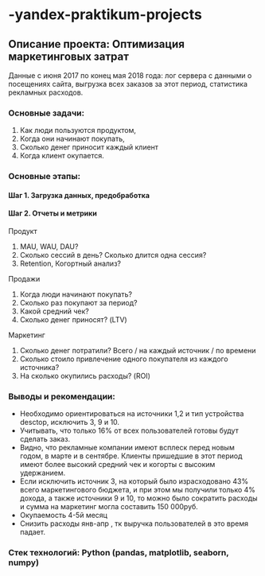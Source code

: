# -yandex-praktikum-projects


## Описание проекта: Оптимизация маркетинговых затрат

Данные с июня 2017 по конец мая 2018 года: лог сервера с данными о посещениях сайта, выгрузка всех заказов за этот период, статистика рекламных расходов.

### Основные задачи:

1. Как люди пользуются продуктом,
2. Когда они начинают покупать,
3. Сколько денег приносит каждый клиент
4. Когда клиент окупается.

### Основные этапы:

#### Шаг 1. Загрузка данных, предобработка
#### Шаг 2. Отчеты и метрики

Продукт

1. MAU, WAU, DAU?
2. Сколько сессий в день? Сколько длится одна сессия?
4. Retention, Когортный анализ?

Продажи

1. Когда люди начинают покупать?
2. Сколько раз покупают за период?
3. Какой средний чек?
4. Сколько денег приносят? (LTV)

Маркетинг

1. Сколько денег потратили? Всего / на каждый источник / по времени
2. Сколько стоило привлечение одного покупателя из каждого источника?
3. На сколько окупились расходы? (ROI)

### Выводы и рекомендации:

* Необходимо ориентироваться на источники 1,2 и тип устройства desctop, исключить 3, 9 и 10.
* Учитывать, что только 16% от всех пользователей готовы будут сделать заказ.
* Видно, что рекламные компании имеют всплеск перед новым годом, в марте и в сентябре. Клиенты пришедшие в этот период имеют более высокий средний чек и когорты с высоким удержанием.
* Если исключить источник 3, на который было израсходовано 43% всего маркетингового бюджета, и при этом мы получили только 4% дохода, а также источники 9 и 10, то можно было сократить расходы и сумма на маркетинг могла составить 150 000руб.
* Окупаемость 4-5й месяц
* Снизить расходы янв-апр , тк выручка пользователей в это время падает.

### Стек технологий: Python (pandas, matplotlib, seaborn, numpy)

